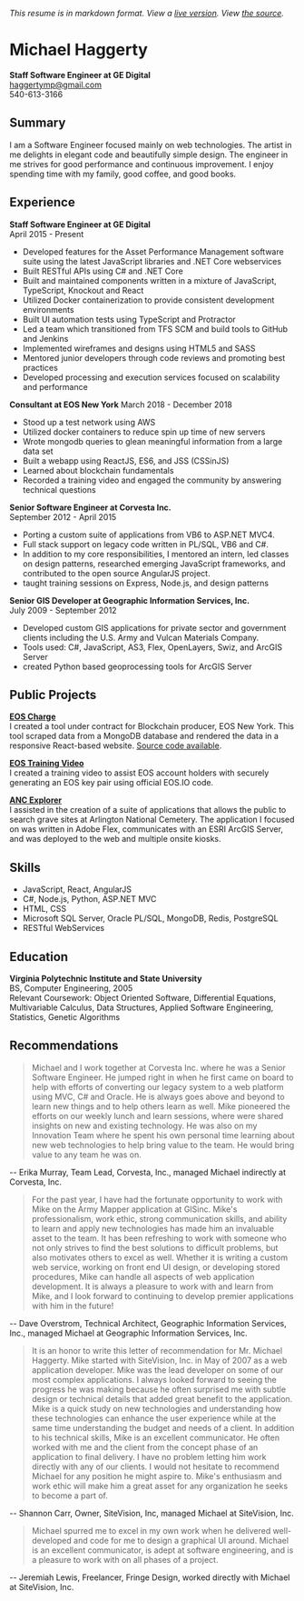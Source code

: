 *This resume is in markdown format.  View a [live version](http://ghoti143.github.io/resume/). View [the source](https://github.com/ghoti143/resume/README.md).*

# Michael Haggerty
**Staff Software Engineer at GE Digital**  
haggertymp@gmail.com  
540-613-3166

## Summary
I am a Software Engineer focused mainly on web technologies. The artist in me delights in elegant code and beautifully simple design.  The engineer in me strives for good performance and continuous improvement. I enjoy spending time with my family, good coffee, and good books.

## Experience

**Staff Software Engineer at GE Digital**  
April 2015 - Present  
* Developed features for the Asset Performance Management software suite using the latest JavaScript libraries and .NET Core webservices
* Built RESTful APIs using C# and .NET Core
* Built and maintained components written in a mixture of JavaScript, TypeScript, Knockout and React
* Utilized Docker containerization to provide consistent development environments
* Built UI automation tests using TypeScript and Protractor
* Led a team which transitioned from TFS SCM and build tools to GitHub and Jenkins
* Implemented wireframes and designs using HTML5 and SASS
* Mentored junior developers through code reviews and promoting best practices
* Developed processing and execution services focused on scalability and performance

**Consultant at EOS New York**
March 2018 - December 2018
* Stood up a test network using AWS
* Utilized docker containers to reduce spin up time of new servers
* Wrote mongodb queries to glean meaningful information from a large data set
* Built a webapp using ReactJS, ES6, and JSS (CSSinJS)
* Learned about blockchain fundamentals
* Recorded a training video and engaged the community by answering technical questions

**Senior Software Engineer at Corvesta Inc.**  
September 2012 - April 2015  
* Porting a custom suite of applications from VB6 to ASP.NET MVC4. 
* Full stack support on legacy code written in PL/SQL, VB6 and C#. 
* In addition to my core responsibilities, I mentored an intern, led classes on design patterns, researched emerging JavaScript frameworks, and contributed to the open source AngularJS project.
* taught training sessions on Express, Node.js, and design patterns

**Senior GIS Developer at Geographic Information Services, Inc.**  
July 2009 - September 2012  
* Developed custom GIS applications for private sector and government clients including the U.S. Army and Vulcan Materials Company. 
* Tools used: C#, JavaScript, AS3, Flex, OpenLayers, Swiz, and ArcGIS Server
* created Python based geoprocessing tools for ArcGIS Server

## Public Projects

**[EOS Charge](https://ghoti143.github.io/eoscharge/)**  
I created a tool under contract for Blockchain producer, EOS New York.  This tool scraped data from a MongoDB database and rendered the data in a responsive React-based website.  [Source code available](http://github.com/ghoti143/eoscharge).

**[EOS Training Video](https://www.youtube.com/watch?v=MI3Me73fJsE)**  
I created a training video to assist EOS account holders with securely generating an EOS key pair using official EOS.IO code.

**[ANC Explorer](http://www.arlingtoncemetery.mil/Explore-the-Cemetery/Find-a-Grave)**  
I assisted in the creation of a suite of applications that allows the public to search grave sites at Arlington National Cemetery. The application I focused on was written in Adobe Flex, communicates with an ESRI ArcGIS Server, and was deployed to the web and multiple onsite kiosks.

## Skills
* JavaScript, React, AngularJS
* C#, Node.js, Python, ASP.NET MVC
* HTML, CSS
* Microsoft SQL Server, Oracle PL/SQL, MongoDB, Redis, PostgreSQL
* RESTful WebServices

## Education

**Virginia Polytechnic Institute and State University**  
BS, Computer Engineering, 2005  
Relevant Coursework: Object Oriented Software, Differential Equations, Multivariable Calculus, Data Structures, Applied Software Engineering, Statistics, Genetic Algorithms  

## Recommendations

> Michael and I work together at Corvesta Inc. where he was a Senior Software Engineer. He jumped right
> in when he first came on board to help with efforts of converting our legacy system to a web platform using
> MVC, C# and Oracle. He is always goes above and beyond to learn new things and to help others learn as
> well. Mike pioneered the efforts on our weekly lunch and learn sessions, where were shared insights on new
> and existing technology. He was also on my Innovation Team where he spent his own personal time learning
> about new web technologies to help bring value to the team. He would bring value to any team he was on.

-- Erika Murray, Team Lead, Corvesta, Inc., managed Michael indirectly at Corvesta, Inc.

> For the past year, I have had the fortunate opportunity to work with Mike on the Army Mapper application
> at GISinc. Mike's professionalism, work ethic, strong communication skills, and ability to learn and apply
> new technologies has made him an invaluable asset to the team. It has been refreshing to work with someone
> who not only strives to find the best solutions to difficult problems, but also motivates others to excel as well.
> Whether it is writing a custom web service, working on front end UI design, or developing stored procedures,
> Mike can handle all aspects of web application development. It is always a pleasure to work with and learn
> from Mike, and I look forward to continuing to develop premier applications with him in the future!

-- Dave Overstrom, Technical Architect, Geographic Information Services, Inc., managed Michael at Geographic Information Services, Inc.

> It is an honor to write this letter of recommendation for Mr. Michael Haggerty. Mike started with SiteVision,
> Inc. in May of 2007 as a web application developer. Mike was the lead developer on some of our most
> complex applications. I always looked forward to seeing the progress he was making because he often
> surprised me with subtle design or technical details that added great benefit to the application. Mike is a quick
> study on new technologies and understanding how these technologies can enhance the user experience while
> at the same time understanding the budget and needs of a client. In addition to his technical skills, Mike is an
> excellent communicator. He often worked with me and the client from the concept phase of an application
> to final delivery. I have no problem letting him work directly with any of our clients. I would not hesitate to
> recommend Michael for any position he might aspire to. Mike's enthusiasm and work ethic will make him a
> great asset for any organization he seeks to become a part of.

-- Shannon Carr, Owner, SiteVision, Inc, managed Michael at SiteVision, Inc.

> Michael spurred me to excel in my own work when he delivered well-developed and code for me to design
> a graphical UI around. Michael is an excellent communicator, is adept at software engineering, and is a
> pleasure to work with on all phases of a project.

-- Jeremiah Lewis, Freelancer, Fringe Design, worked directly with Michael at SiteVision, Inc.

